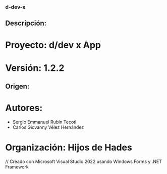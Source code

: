 ### d-dev-x

## Descripción:

# Proyecto: d/dev x App
# Versión: 1.2.2

## Origen:
# Autores: 
- Sergio Emmanuel Rubín Tecotl
- Carlos Giovanny Vélez Hernández
# Organización: Hijos de Hades


// Creado con Microsoft Visual Studio 2022 usando
   Windows Forms y .NET Framework

